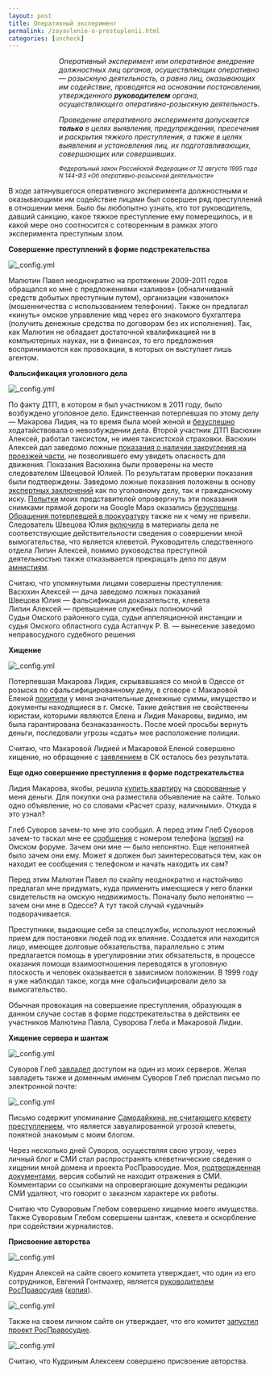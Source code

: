 ```yaml
---
layout: post
title: Оперативный эксперимент
permalink: /zayavlenie-o-prestuplenii.html
categories: [uncheck]
---
```


<div style="padding-left: 100px;"><em>Оперативный эксперимент или оперативное внедрение должностных лиц органов, осуществляющих оперативно &#8212; розыскную деятельность, а равно лиц, оказывающих им содействие, проводятся на основании постановления, утвержденного <strong>руководителем</strong> органа, осуществляющего оперативно-розыскную деятельность.


Проведение оперативного эксперимента допускается <strong>только</strong> в целях выявления, предупреждения, пресечения и раскрытия тяжкого преступления, а также в целях выявления и установления лиц, их подготавливающих, совершающих или совершивших.</em>


<small><em>Федеральный закон Российской Федерации от 12 августа 1995 года N 144-ФЗ &#171;Об оперативно-розыскной деятельности&#187;</em></small>
</div>

В ходе затянувшегося оперативного эксперимента должностными и оказывающими им содействие лицами был совершен ряд преступлений в отношении меня. Было бы любопытно узнать, кто тот руководитель, давший санкцию, какое тяжкое преступление ему померещилось, и в какой мере оно соотносится с сотворенным в рамках этого эксперимента преступным злом.


<strong>Совершение преступлений в форме подстрекательства</strong>


![_config.yml](/images/uncheck/zayavlenie-o-prestuplenii-1.jpg)


Малютин Павел неоднократно на протяжении 2009-2011 годов обращался ко мне с предложениями &#171;заливов&#187; (обналичиваний средств добытых преступным путем), организации &#171;звонилок&#187; (мошенничества с использованием телефонии). Также он предлагал &#171;кинуть&#187; омское управление мвд через его знакомого бухгалтера (получить денежные средства по договорам без их исполнения). Так, как Малютин не обладает достаточной квалификацией ни в компьютерных науках, ни в финансах, то его предложения воспринимаются как провокации, в которых он выступает лишь агентом.


<strong>Фальсификация уголовного дела</strong>

![_config.yml](/images/uncheck/zayavlenie-o-prestuplenii-2.jpg)

<p>По факту ДТП, в котором я был участником в 2011 году, было возбуждено уголовное дело. Единственная потерпевшая по этому делу &#8212; Макарова Лидия, на то время была моей женой и <a href="/postanovlenie-ob-otkaze-v-prekrashhenii-dela-za-primireniem-storon.html">безуспешно</a> ходатайствовала о невозбуждении дела. Второй участник ДТП Васюхин Алексей, работал таксистом, не имея таксистской страховки. Васюхин Алексей дал заведомо ложные <a href="/vrane-vtorogo-voditelya.html">показания о наличии закругления на проезжей части</a>, не позволившего ему увидеть опасность для движения. Показания Васюхина были проверены на месте следователем Швецовой Юлией. По результатам проверки показания были подтверждены. Заведомо ложные показания положены в основу <a href="/kak-falsificiruyutsya-ekspertizy.html">экспертных заключений</a> как по уголовному делу, так и гражданскому иску. <a href="/kassacionnaya-zhaloba-na-sfalsificirovannuyu-ekspertizu.html">Попытки</a> моих представителей опровергнуть эти показания снимками прямой дороги на Google Maps оказались <a href="/sistemnye-tolkovaniya-norm-prava.html">безуспешны</a>. <a href="/zhaloba-v-prokuraturu-na-pokryvatelstvo-sledstviem-narushenij-vtorogo-uchastnika-dtp.html">Обращения потерпевшей в прокуратуру</a> также ни к чему не привели. Следователь Швецова Юлия <a href="/sledovatel-kleveshhet.html">включила</a> в материалы дела не соответствующие действительности сведения о совершении мной вымогательства, что является клеветой. Руководитель следственного отдела Липин Алексей, помимо руководства преступной деятельностью также отказывается прекращать дело по двум <a href="/o-neprimenenii-amnistii.html">амнистиям</a>.</p>
<p>Считаю, что упомянутыми лицами совершены преступления:<br />
Васюхин Алексей &#8212; дача заведомо ложных показаний<br />
Швецова Юлия &#8212; фальсификация доказательств, клевета<br />
Липин Алексей &#8212; превышение служебных полномочий<br />
Судьи Омского районного суда, судьи аппеляционной инстанции и судья Омского областного суда Астапчук Р. В. &#8212; вынесение заведомо неправосудного судебного решения</p>

<p><strong>Хищение</strong></p>

![_config.yml](/images/uncheck/zayavlenie-o-prestuplenii-3.jpg)

<p>Потерпевшая Макарова Лидия, скрывавшаяся со мной в Одессе от розыска по сфальсифицированному делу, в сговоре с Макаровой Еленой <a href="/alchnye-tetki.html">похитили</a> у меня значительные денежные суммы, имущество и документы находящиеся в г. Омске. Такие действия не свойственны юристам, которыми являются Елена и Лидия Макаровы, видимо, им была гарантирована безнаказанность. После моей просьбы вернуть деньги, последовали угрозы &#171;сдать&#187; мое расположение полиции.</p>
<p>Считаю, что Макаровой Лидией и Макаровой Еленой совершено хищение, но обращение с <a href="/alchnye-tetki-dolzhny-byt-nakazany.html">заявлением</a> в СК осталось без результата.</p>
<p><strong>Еще одно совершение преступления в форме подстрекательства</strong></p>
<p>Лидия Макарова, якобы, решила <a href="http://www.webcitation.org/6ElVVmMrP">купить квартиру</a> на <a href="/alchnye-tetki.html">сворованные</a> у меня деньги. Для покупки она разместила объявление на сайте. Только одно объявление, но со словами &#171;Расчет сразу, наличными&#187;. Откуда я это узнал?</p>
<p>Глеб Суворов зачем-то мне это сообщил. А перед этим Глеб Суворов зачем-то таскал мне ее <a href="http://forum.omsk.com/search.php?search_author=AlexMorland">сообщения</a> с номером телефона (<a href="http://www.webcitation.org/6TBwQ0b1I">копия</a>) на Омском форуме. Зачем они мне &#8212; было непонятно. Еще непонятней было зачем они ему. Может я должен был заинтересоваться тем, как он находит ее сообщения с телефоном и начать находить их сам?</p>
<p>Перед этим Малютин Павел по скайпу неоднократно и настойчиво предлагал мне придумать, куда применить имеющиеся у него бланки свидетельств на омскую недвижимость. Поначалу было непонятно &#8212; зачем они мне в Одессе? А тут такой случай &#171;удачный&#187; подворачивается.</p>
<p>Преступники, выдающие себя за спецслужбы, используют несложный прием для постановки людей под их влияние. Создается или находится лицо, имеющее долговые обязательства, параллельно с этим предлагается помощь в урегулировнии этих обязательств, в процессе оказания помощи взаимоотношения переводятся в уголовную плоскость и человек оказывается в зависимом положении. В 1999 году я уже наблюдал такое, когда мне сфальсифицировали дело за вымогательство.</p>
<p>Обычная провокация на совершение преступления, образующая в данном случае состав в форме подстрекательства в действиях ее участников Малютина Павла, Суворова Глеба и Макаровой Лидии.</p>
<p><strong>Хищение сервера и шантаж</strong></p>

![_config.yml](/images/uncheck/zayavlenie-o-prestuplenii-4.jpg)

Суворов Глеб <a href="/pro-server-2.html">завладел</a> доступом на один из моих серверов. Желая завладеть также и доменным именем Суворов Глеб прислал письмо по электронной почте:<br />

![_config.yml](/images/uncheck/zayavlenie-o-prestuplenii-5.jpg)

<p>Письмо содержит упоминание <a href="/oshibki-v-dannyx-o-lichnosti-sostava-prestupleniya-ne-obrazuyut.html">Самодайкина, не считающего клевету преступлением</a>, что является завуалированной угрозой клеветы, понятной знакомым с моим блогом.</p>
<p>Через несколько дней Суворов, осуществляя свою угрозу, через личный блог и СМИ стал распространять клеветнические сведения о хищении мной домена и проекта РосПравосудие. Моя, <a href="/kak-xodorkovskij.html">подтвержденная</a> <a href="/pro-server-2.html">документами</a>, версия событий не находит отражения в СМИ. Комментарии со ссылками на опровергающие документы редакции СМИ удаляют, что говорит о заказном характере их работы.</p>
<p>Считаю что Суворовым Глебом совершено хищение моего имущества. Также Суворовым Глебом совершены шантаж, клевета и оскорбление при содействии журналистов.</p>
<p><strong>Присвоение авторства</strong></p>

![_config.yml](/images/uncheck/zayavlenie-o-prestuplenii-6.jpg)

<p>Кудрин Алексей на сайте своего комитета утверждает, что один из его сотрудников, Евгений Гонтмахер, является <a href="http://komitetgi.ru/projects/357/">руководителем РосПравосудия</a> (<a href="http://www.webcitation.org/6ZmQb11NC">копия</a>). </p>

![_config.yml](/images/uncheck/zayavlenie-o-prestuplenii-7.jpg)

<p>Также на своем личном сайте он утверждает, что его комитет <a href="http://www.webcitation.org/6ZmQiTn6Z">запустил проект РосПравосудие</a>.</p>

![_config.yml](/images/uncheck/zayavlenie-o-prestuplenii-8.jpg)

Считаю, что Кудриным Алексеем совершено присвоение авторства.

